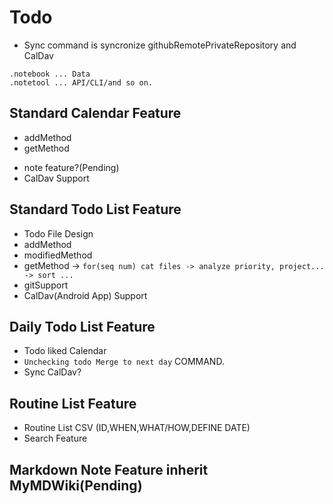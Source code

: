 # Todo

- Sync command is syncronize githubRemotePrivateRepository and CalDav
```
.notebook ... Data
.notetool ... API/CLI/and so on.
```

## Standard Calendar Feature

+ addMethod
+ getMethod
- note feature?(Pending)
- CalDav Support

## Standard Todo List Feature

- Todo File Design
- addMethod
- modifiedMethod
- getMethod -> `for(seq num) cat files -> analyze priority, project... -> sort ...`
- gitSupport
- CalDav(Android App) Support

## Daily Todo List Feature

- Todo liked Calendar
- `Unchecking todo Merge to next day` COMMAND.
- Sync CalDav?


## Routine List Feature

- Routine List CSV (ID,WHEN,WHAT/HOW,DEFINE DATE)
- Search Feature

## Markdown Note Feature inherit MyMDWiki(Pending)

